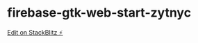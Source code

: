 # firebase-gtk-web-start-zytnyc

[Edit on StackBlitz ⚡️](https://stackblitz.com/edit/firebase-gtk-web-start-zytnyc)